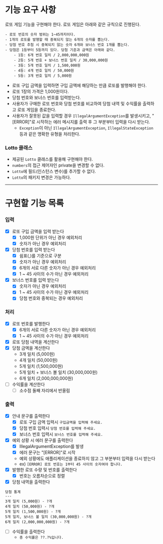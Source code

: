 # 기능 요구 사항

로또 게임 기능을 구현해야 한다. 로또 게임은 아래와 같은 규칙으로 진행된다.

```
- 로또 번호의 숫자 범위는 1~45까지이다.
- 1개의 로또를 발행할 때 중복되지 않는 6개의 숫자를 뽑는다.
- 당첨 번호 추첨 시 중복되지 않는 숫자 6개와 보너스 번호 1개를 뽑는다.
- 당첨은 1등부터 5등까지 있다. 당첨 기준과 금액은 아래와 같다.
    - 1등: 6개 번호 일치 / 2,000,000,000원
    - 2등: 5개 번호 + 보너스 번호 일치 / 30,000,000원
    - 3등: 5개 번호 일치 / 1,500,000원
    - 4등: 4개 번호 일치 / 50,000원
    - 5등: 3개 번호 일치 / 5,000원
```

- 로또 구입 금액을 입력하면 구입 금액에 해당하는 만큼 로또를 발행해야 한다.
- 로또 1장의 가격은 1,000원이다.
- 당첨 번호와 보너스 번호를 입력받는다.
- 사용자가 구매한 로또 번호와 당첨 번호를 비교하여 당첨 내역 및 수익률을 출력하고 로또 게임을 종료한다.
- 사용자가 잘못된 값을 입력할 경우 `IllegalArgumentException`를 발생시키고, "[ERROR]"로 시작하는 에러 메시지를 출력 후 그 부분부터 입력을 다시 받는다.
    - `Exception`이 아닌 `IllegalArgumentException`, `IllegalStateException` 등과 같은 명확한 유형을 처리한다.

### Lotto 클래스

- 제공된 `Lotto` 클래스를 활용해 구현해야 한다.
- `numbers`의 접근 제어자인 private을 변경할 수 없다.
- `Lotto`에 필드(인스턴스 변수)를 추가할 수 없다.
- `Lotto`의 패키지 변경은 가능하다.
---
# 구현할 기능 목록

### 입력
- [x] 로또 구입 금액을 입력 받는다
  - [x] 1,000원 단위가 아닌 경우 예외처리
  - [x] 숫자가 아닌 경우 예외처리
- [x] 당첨 번호를 입력 받는다
  - [x] 쉼표(,)를 기준으로 구분
  - [x] 숫자가 아닌 경우 예외처리
  - [x] 6개의 서로 다른 숫자가 아닌 경우 예외처리
  - [x] 1 ~ 45 사이의 수가 아닌 경우 예외처리
- [x] 보너스 번호를 입력 받는다
  - [x] 숫자가 아닌 경우 예외처리
  - [x] 1 ~ 45 사이의 수가 아닌 경우 예외처리
  - [x] 당첨 번호와 중복되는 경우 예외처리

### 처리
- [x] 로또 번호를 발행한다
  - [x] 6개의 서로 다른 숫자가 아닌 경우 예외처리
  - [x] 1 ~ 45 사이의 수가 아닌 경우 예외처리
- [x] 로또 당첨 내역을 계산한다
- [x] 당첨 금액을 계산한다
  - 3개 일치 (5,000원)
  - 4개 일치 (50,000원)
  - 5개 일치 (1,500,000원)
  - 5개 일치 + 보너스 볼 일치 (30,000,000원)
  - 6개 일치 (2,000,000,000원)
- [ ] 수익률을 계산한다
  - [ ] 소수점 둘째 자리에서 반올림
### 출력
- [x] 안내 문구를 출력한다
  - [x] 로또 구입 금액 입력시 ```구입금액을 입력해 주세요.```
  - [x] 당첨 번호 입력시 ```당첨 번호를 입력해 주세요.```
  - [x] 보너스 번호 입력시 ```보너스 번호를 입력해 주세요.```
- [x] 예외 상황 시 에러 문구를 출력한다
  - [x] IllegalArgumentException를 발생
  - [x] 에러 문구는 "[ERROR]"로 시작
  - 예외 상황에도 애플리케이션을 종료하지 않고 그 부분부터 입력을 다시 받는다
  - ex) ```[ERROR] 로또 번호는 1부터 45 사이의 숫자여야 합니다.```
- [x] 발행한 로또 수량 및 번호를 출력한다
  - [x] 번호는 오름차순으로 정렬
- [x] 당첨 내역을 출력한다
```
당첨 통계
---
3개 일치 (5,000원) - ?개
4개 일치 (50,000원) - ?개
5개 일치 (1,500,000원) - ?개
5개 일치, 보너스 볼 일치 (30,000,000원) - ?개
6개 일치 (2,000,000,000원) - ?개
```
- [ ] 수익률을 출력한다
  - ```총 수익률은 ??.?%입니다.```